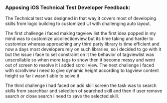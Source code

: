 
### Apposing iOS Technical Test Developer Feedback:

The Technical test was designed in that way it covers most of developing skills from logic building to customized UI with challenging auto layout.

The first challenge i faced making tagview list the first idea popped in my mind was to customize uicollectionview but its time taking and harder to customize whereas approaching any third party library is time efficient and now a days most developers rely on such libraries, so i decided to go with it but the issue i face to set constraint on it the behavior of tagviewlist was unscrollable so when more tags to show then it become messy and went out of screen to resolve it i added scroll view.
The next challenge i faced with scrollview i need to give dynamic height according to tagview content height so far i wasn't able to solve it 

The third challenge i had faced on add skill screen the task was to search skills from searchbar and selection of searched skill and then if user remove search or close search i need to save the selected skill.
